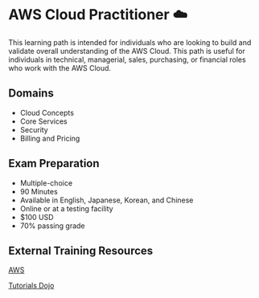 # AWS Cloud Practitioner :cloud:

This learning path is intended for individuals who are looking to build and validate overall understanding of the AWS Cloud. This path is useful for individuals in technical, managerial, sales, purchasing, or financial roles who work with the AWS Cloud.

## Domains
* Cloud Concepts
* Core Services
* Security
* Billing and Pricing

## Exam Preparation
* Multiple-choice
* 90 Minutes
* Available in English, Japanese, Korean, and Chinese
* Online or at a testing facility
* $100 USD
* 70% passing grade

## External Training Resources
[AWS](https://aws.amazon.com/certification/certified-cloud-practitioner/)

[Tutorials Dojo](https://portal.tutorialsdojo.com/)
